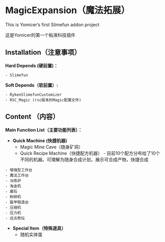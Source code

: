# MagicExpansion（魔法拓展）

This is Yomicer‘s first Slimefun addon project

这是Yomicer的第一个粘液科技插件

## Installation（注意事项）

**Hard Depends (硬前置)：**

```
- Slimefun
```

**Soft Depends（软前置）:**

```
- RykenSlimefunCustomizer 
- RSC_Magic	(rsc版本的Magic配置文件)
```

## Content （内容）

**Main Function List（主要功能列表）：**

- **Quick Machine (快捷机器)**
  - Magic Mine Cave（随身矿洞）
  - Quick Recipe Machine（快捷配方机器）  - 目前10个配方分布给了10个不同的机器。可理解为随身合成计划，展示可合成产物，快捷合成

```
- 增强型工作台
- 魔法工作台
- 冶炼炉
- 淘金机
- 磨石
- 粉碎机
- 盔甲锻造台
- 压缩机
- 压力机
- 远古祭坛
```

- **Special Item（特殊道具）**
  - 随机实体蛋

